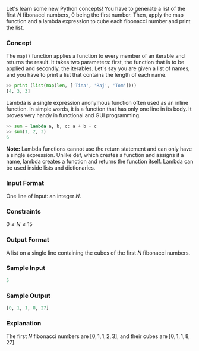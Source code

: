 Let's learn some new Python concepts! You have to generate a list of the first $N$ fibonacci numbers, $0$ being the first number. Then, apply the map function and a lambda expression to cube each fibonacci number and print the list.

### Concept
The `map()` function applies a function to every member of an iterable and returns the result. It takes two parameters: first, the function that is to be applied and secondly, the iterables.
Let's say you are given a list of names, and you have to print a list that contains the length of each name.
```py
>> print (list(map(len, ['Tina', 'Raj', 'Tom'])))  
[4, 3, 3]  
```
Lambda is a single expression anonymous function often used as an inline function. In simple words, it is a function that has only one line in its body. It proves very handy in functional and GUI programming.
```py
>> sum = lambda a, b, c: a + b + c
>> sum(1, 2, 3)
6
```
**Note:**
Lambda functions cannot use the return statement and can only have a single expression. Unlike def, which creates a function and assigns it a name, lambda creates a function and returns the function itself. Lambda can be used inside lists and dictionaries.

### Input Format
One line of input: an integer $N$.

### Constraints
$0 \le N \le 15$

### Output Format
A list on a single line containing the cubes of the first $N$ fibonacci numbers.

### Sample Input
```py
5
```
### Sample Output
```py
[0, 1, 1, 8, 27]
```
### Explanation
The first $N$ fibonacci numbers are $[0, 1, 1, 2, 3]$, and their cubes are $[0, 1, 1, 8, 27]$.